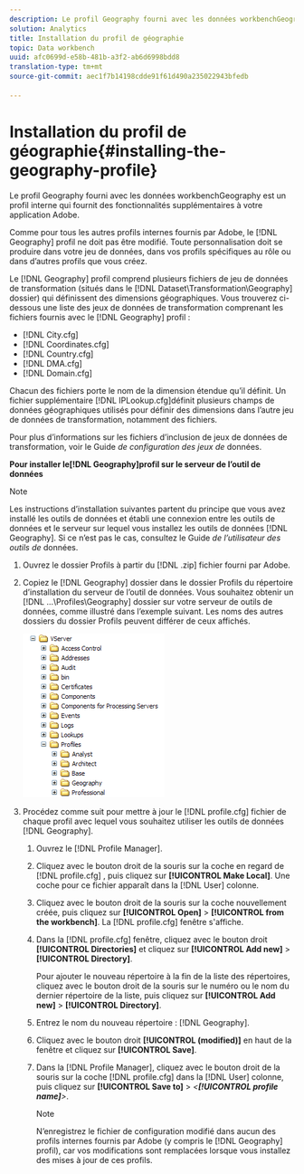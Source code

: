 ```yaml
---
description: Le profil Geography fourni avec les données workbenchGeography est un profil interne qui fournit des fonctionnalités supplémentaires à votre application Adobe.
solution: Analytics
title: Installation du profil de géographie
topic: Data workbench
uuid: afc0699d-e58b-481b-a3f2-ab6d6998bdd8
translation-type: tm+mt
source-git-commit: aec1f7b14198cdde91f61d490a235022943bfedb

---
```



# Installation du profil de géographie{#installing-the-geography-profile}

Le profil Geography fourni avec les données workbenchGeography est un profil interne qui fournit des fonctionnalités supplémentaires à votre application Adobe.

Comme pour tous les autres profils internes fournis par Adobe, le [!DNL Geography] profil ne doit pas être modifié. Toute personnalisation doit se produire dans votre jeu de données, dans vos profils spécifiques au rôle ou dans d’autres profils que vous créez.

Le [!DNL Geography] profil comprend plusieurs fichiers de jeu de données de transformation (situés dans le [!DNL Dataset\Transformation\Geography] dossier) qui définissent des dimensions géographiques. Vous trouverez ci-dessous une liste des jeux de données de transformation comprenant les fichiers fournis avec le [!DNL Geography] profil :

* [!DNL City.cfg]
* [!DNL Coordinates.cfg]
* [!DNL Country.cfg]
* [!DNL DMA.cfg]
* [!DNL Domain.cfg]

Chacun des fichiers porte le nom de la dimension étendue qu’il définit. Un fichier supplémentaire [!DNL IPLookup.cfg]définit plusieurs champs de données géographiques utilisés pour définir des dimensions dans l’autre jeu de données de transformation, notamment des fichiers.

Pour plus d’informations sur les fichiers d’inclusion de jeux de données de transformation, voir le Guide *de configuration des jeux de* données.

**Pour installer le[!DNL Geography]profil sur le serveur de l’outil de données**

>[!NOTE]
>
>Les instructions d’installation suivantes partent du principe que vous avez installé les outils de données et établi une connexion entre les outils de données et le serveur sur lequel vous installez les outils de données [!DNL Geography]. Si ce n’est pas le cas, consultez le Guide *de l’utilisateur des outils de* données.

1. Ouvrez le dossier Profils à partir du [!DNL .zip] fichier fourni par Adobe.
1. Copiez le [!DNL Geography] dossier dans le dossier Profils du répertoire d’installation du serveur de l’outil de données. Vous souhaitez obtenir un [!DNL ...\Profiles\Geography] dossier sur votre serveur de outils de données, comme illustré dans l’exemple suivant. Les noms des autres dossiers du dossier Profils peuvent différer de ceux affichés.

   ![Infos sur l’étape](assets/Geo_installProfiles_dir.png)

1. Procédez comme suit pour mettre à jour le [!DNL profile.cfg] fichier de chaque profil avec lequel vous souhaitez utiliser les outils de données [!DNL Geography].

   1. Ouvrez le [!DNL Profile Manager].
   1. Cliquez avec le bouton droit de la souris sur la coche en regard de [!DNL profile.cfg] , puis cliquez sur **[!UICONTROL Make Local]**. Une coche pour ce fichier apparaît dans la [!DNL User] colonne.

   1. Cliquez avec le bouton droit de la souris sur la coche nouvellement créée, puis cliquez sur **[!UICONTROL Open]** > **[!UICONTROL from the workbench]**. La [!DNL profile.cfg] fenêtre s&#39;affiche.

   1. Dans la [!DNL profile.cfg] fenêtre, cliquez avec le bouton droit **[!UICONTROL Directories]** et cliquez sur **[!UICONTROL Add new]** > **[!UICONTROL Directory]**.

      Pour ajouter le nouveau répertoire à la fin de la liste des répertoires, cliquez avec le bouton droit de la souris sur le numéro ou le nom du dernier répertoire de la liste, puis cliquez sur **[!UICONTROL Add new]** > **[!UICONTROL Directory]**.

   1. Entrez le nom du nouveau répertoire : [!DNL Geography].
   1. Cliquez avec le bouton droit **[!UICONTROL (modified)]** en haut de la fenêtre et cliquez sur **[!UICONTROL Save]**.

   1. Dans la [!DNL Profile Manager], cliquez avec le bouton droit de la souris sur la coche [!DNL profile.cfg] dans la [!DNL User] colonne, puis cliquez sur **[!UICONTROL Save to]** > *&lt;**[!UICONTROL profile name]**>*.

      >[!NOTE]
      >
      >N’enregistrez le fichier de configuration modifié dans aucun des profils internes fournis par Adobe (y compris le [!DNL Geography] profil), car vos modifications sont remplacées lorsque vous installez des mises à jour de ces profils.

